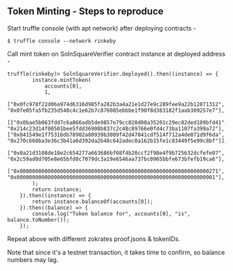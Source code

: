 ## Token Minting - Steps to reproduce

Start truffle console (with apt network) after deploying contracts -

    $ truffle console --network rinkeby

Call mint token on SolnSquareVerifier contract instance at deployed address -

    truffle(rinkeby)> SolnSquareVerifier.deployed().then((instance) => {
            instance.mintToken(
                accounts[0],
                1,
                ["0x0fc978f22d06a974d6316d985fa282b3a4a21e1d27e9c289fee9a22b12871312", "0x0fe05fa5fb235d548c4c1e62b7c876085ebbbe1f90f8d383182f1aab309257e7"],
                [["0x0bae5b063fdd7c6a866adb5de9857e79cc028d00a35201c29ec82ded189bfd41", "0x214c23d14f00501bee5fdd36908b837c2c48c89766e0fd4c73ba1107fa399a72"], ["0x041549e1f75316db78902a80939b3009f42d47841cdf514f712a4de071d9f6da", "0x270c660ba3e36c3b41a6d392da2b48c642adec0a162b15fe1c83449f5e99c8bf"]],
                ["0x0a21d3108de18e2c654277a663686bf08f4b20ccf2f98e4f9b725632dcfefe07", "0x2c59ad0d705e8e65bfd0c7079dc3a19e6546aa737bc0965bbfe673bfefb19ca6"],
                ["0x0000000000000000000000000000000000000000000000000000000000000271", "0x0000000000000000000000000000000000000000000000000000000000000001"],
            );
            return instance;
        }).then((instance) => {
            return instance.balanceOf(accounts[0]);
        }).then((balance) => {
            console.log("Token balance for", accounts[0], "is", balance.toNumber());
        });

Repeat above with different zokrates proof.jsons & tokenIDs.

Note that since it's a testnet transaction, it takes time to confirm, so balance numbers may lag.
